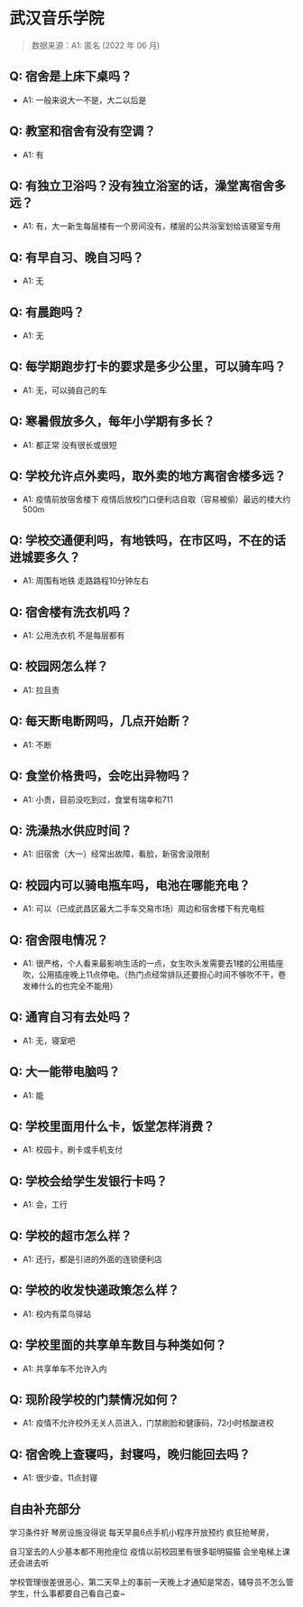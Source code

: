 # 武汉音乐学院

> 数据来源：A1: 匿名 (2022 年 06 月)

## Q: 宿舍是上床下桌吗？

- A1: 一般来说大一不是，大二以后是

## Q: 教室和宿舍有没有空调？

- A1: 有

## Q: 有独立卫浴吗？没有独立浴室的话，澡堂离宿舍多远？

- A1: 有，大一新生每层楼有一个房间没有，楼层的公共浴室划给该寝室专用

## Q: 有早自习、晚自习吗？

- A1: 无

## Q: 有晨跑吗？

- A1: 无

## Q: 每学期跑步打卡的要求是多少公里，可以骑车吗？

- A1: 无，可以骑自己的车

## Q: 寒暑假放多久，每年小学期有多长？

- A1: 都正常 没有很长或很短

## Q: 学校允许点外卖吗，取外卖的地方离宿舍楼多远？

- A1: 疫情前放宿舍楼下 疫情后放校门口便利店自取（容易被偷）最远的楼大约500m

## Q: 学校交通便利吗，有地铁吗，在市区吗，不在的话进城要多久？

- A1: 周围有地铁 走路路程10分钟左右

## Q: 宿舍楼有洗衣机吗？

- A1: 公用洗衣机 不是每层都有

## Q: 校园网怎么样？

- A1: 拉且贵

## Q: 每天断电断网吗，几点开始断？

- A1: 不断

## Q: 食堂价格贵吗，会吃出异物吗？

- A1: 小贵，目前没吃到过，食堂有瑞幸和711

## Q: 洗澡热水供应时间？

- A1: 旧宿舍（大一）经常出故障，看脸，新宿舍没限制

## Q: 校园内可以骑电瓶车吗，电池在哪能充电？

- A1: 可以（已成武昌区最大二手车交易市场）周边和宿舍楼下有充电桩

## Q: 宿舍限电情况？

- A1: 很严格，个人看来最影响生活的一点，女生吹头发需要去1楼的公用插座吹，公用插座晚上11点停电。（热门点经常排队还要担心时间不够吹不干，卷发棒什么的也完全不能用）

## Q: 通宵自习有去处吗？

- A1: 无，寝室吧

## Q: 大一能带电脑吗？

- A1: 能

## Q: 学校里面用什么卡，饭堂怎样消费？

- A1: 校园卡，刷卡或手机支付

## Q: 学校会给学生发银行卡吗？

- A1: 会，工行

## Q: 学校的超市怎么样？

- A1: 还行，都是引进的外面的连锁便利店

## Q: 学校的收发快递政策怎么样？

- A1: 校内有菜鸟驿站

## Q: 学校里面的共享单车数目与种类如何？

- A1: 共享单车不允许入内

## Q: 现阶段学校的门禁情况如何？

- A1: 疫情不允许校外无关人员进入，门禁刷脸和健康码，72小时核酸进校

## Q: 宿舍晚上查寝吗，封寝吗，晚归能回去吗？

- A1: 很少查，11点封寝

## 自由补充部分

学习条件好 琴房设施没得说 每天早晨6点手机小程序开放预约 疯狂抢琴房，

自习室去的人少基本都不用抢座位 疫情以前校园里有很多聪明猫猫 会坐电梯上课还会进去听

学校管理很差很恶心，第二天早上的事前一天晚上才通知是常态，辅导员不怎么管学生，什么事都要自己看自己查\~